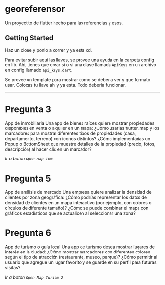 # georeferensor

Un proyectito de flutter hecho para las referencias y esos.

## Getting Started

Haz un clone y ponlo a correr y ya esta xd.

Para evitar subir aqui las llaves, se provee una ayuda en la carpeta config en lib. 
Ahi, tienes que crear si o si una clase llamada `ApiKeys` en un archivo en config llamado `api_keys.dart`.

Se provee un template para mostrar como se deberia ver y que formato usar.
Colocas tu llave ahi y ya esta. Todo deberia funcionar.


---

# Pregunta 3
App de inmobiliaria
Una app de bienes raíces quiere mostrar propiedades disponibles en venta o alquiler en un mapa:
¿Cómo usarías flutter_map y los marcadores para mostrar diferentes tipos de propiedades (casa,
departamento, terreno) con iconos distintos?
¿Cómo implementarías un Popup o BottomSheet que muestre detalles de la propiedad (precio, fotos,
descripción) al hacer clic en un marcador?

*Ir a boton `Open Map Inm`*

# Pregunta 5
App de análisis de mercado
Una empresa quiere analizar la densidad de clientes por zona geográfica:
¿Cómo podrías representar los datos de densidad de clientes en un mapa interactivo (por ejemplo, con
colores o círculos de diferente tamaño)?
¿Cómo se puede combinar el mapa con gráficos estadísticos que se actualicen al seleccionar una zona?

# Pregunta 6
App de turismo o guía local
Una app de turismo desea mostrar lugares de interés en la ciudad:
¿Cómo mostrar marcadores con diferentes colores según el tipo de atracción (restaurante, museo,
parque)?
¿Cómo permitir al usuario que agregue un lugar favorito y se guarde en su perfil para futuras visitas?

*Ir a boton `Open Map Turism 2`*